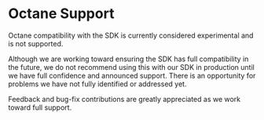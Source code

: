# Octane Support

Octane compatibility with the SDK is currently considered experimental and is not supported.

Although we are working toward ensuring the SDK has full compatibility in the future, we do not recommend using this with our SDK in production until we have full confidence and announced support. There is an opportunity for problems we have not fully identified or addressed yet.

Feedback and bug-fix contributions are greatly appreciated as we work toward full support.
